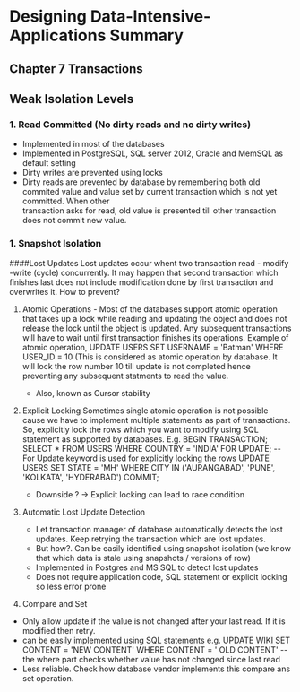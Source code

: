 # Designing Data-Intensive-Applications Summary
## Chapter 7 Transactions

## Weak Isolation Levels

### 1. Read Committed (No dirty reads and no dirty writes)
  - Implemented in most of the databases
  - Implemented in PostgreSQL, SQL server 2012, Oracle and MemSQL as default setting
  - Dirty writes are prevented using locks
  - Dirty reads are prevented by database by remembering both old commited value and value set by current transaction which is not yet committed. When other     
    transaction asks for read, old value is presented till other transaction does not commit new value.

### 1. Snapshot Isolation



  ####Lost Updates
Lost updates occur whent two transaction read - modify -write (cycle) concurrently. It may happen that second transaction which finishes last does not include modification done by first transaction and overwrites it. 
How to prevent?
1. Atomic Operations - Most of the databases support atomic operation that takes up a lock while reading and updating the object and does not release the lock until the object is updated. Any subsequent transactions will have to wait until first transaction finishes its operations. Example of atomic operation,
   UPDATE USERS SET USERNAME = 'Batman' WHERE USER_ID = 10  (This is considered as atomic operation by database. It will lock the row number 10 till update is not completed hence preventing any subsequent statments to read the value.
   - Also, known as Cursor stability

2. Explicit Locking
   Sometimes single atomic operation is not possible cause we have to implement multiple statements as part of transactions. So, explicitly lock the rows which you want to modify using SQL statement as supported by databases.
   E.g. BEGIN TRANSACTION;
     SELECT * FROM USERS WHERE COUNTRY = 'INDIA' FOR UPDATE; -- For Update keyword is used for explicitly locking the rows
     UPDATE USERS SET STATE = 'MH' WHERE CITY IN ('AURANGABAD', 'PUNE', 'KOLKATA', 'HYDERABAD')
   COMMIT;
   - Downside ? -> Explicit locking can lead to race condition

  3. Automatic Lost Update Detection
     - Let transaction manager of database automatically detects the lost updates. Keep retrying the transaction which are lost updates.
     - But how?. Can be easily identified using snapshot isolation (we know that which data is stale using snapshots / versions of row)
     - Implemented in Postgres and MS SQL to detect lost updates
     -  Does not require application code, SQL statement or explicit locking so less error prone
    
  4. Compare and Set
- Only allow update if the value is not changed after your last read. If it is modified then retry.
- can be easily implemented using SQL statements e.g.
  UPDATE WIKI SET CONTENT = 'NEW CONTENT' WHERE CONTENT = ' OLD CONTENT' --the where part checks whether value has not changed since last read
- Less reliable. Check how database vendor implements this compare ans set operation. 
